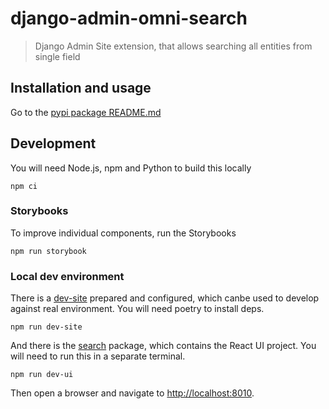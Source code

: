 # django-admin-omni-search

> Django Admin Site extension, that allows searching all entities from single
> field

## Installation and usage

Go to the [pypi package README.md](./packages/pypi/README.md)

## Development

You will need Node.js, npm and Python to build this locally

```shell
npm ci
```

### Storybooks

To improve individual components, run the Storybooks

```shell
npm run storybook
```

### Local dev environment

There is a [dev-site](./packages/dev-site) prepared and configured, which canbe
used to develop against real environment. You will need poetry to install deps.

```
npm run dev-site
```

And there is the [search](./packages/search) package, which contains the React
UI project. You will need to run this in a separate terminal.

```
npm run dev-ui
```

Then open a browser and navigate to [http://localhost:8010](http://localhost:8010).
